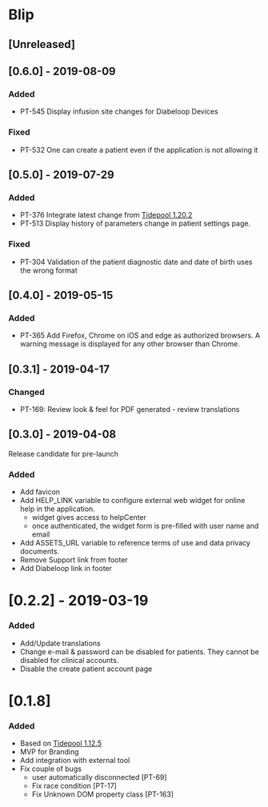 # Blip 

## [Unreleased]

## [0.6.0] - 2019-08-09

### Added
- PT-545 Display infusion site changes for Diabeloop Devices

### Fixed
- PT-532 One can create a patient even if the application is not allowing it

## [0.5.0] - 2019-07-29

### Added
- PT-376 Integrate latest change from [Tidepool 1.20.2](https://github.com/tidepool-org/blip/releases/tag/v1.20.2)
- PT-513 Display history of parameters change in patient settings page.

### Fixed
- PT-304 Validation of the patient diagnostic date and date of birth uses the wrong format

## [0.4.0] - 2019-05-15

### Added
- PT-365 Add Firefox, Chrome on iOS and edge as authorized browsers. A warning message is displayed for any other browser than Chrome.

## [0.3.1] - 2019-04-17

### Changed
- PT-169: Review look & feel for PDF generated - review translations

## [0.3.0] - 2019-04-08
Release candidate for pre-launch

### Added
 - Add favicon
 - Add HELP_LINK variable to configure external web widget for online help in the application. 
    - widget gives access to helpCenter
    - once authenticated, the widget form is pre-filled with user name and email
 - Add ASSETS_URL variable to reference terms of use and data privacy documents.
 - Remove Support link from footer
 - Add Diabeloop link in footer


# [0.2.2] - 2019-03-19 

### Added
- Add/Update translations
- Change e-mail & password can be disabled for patients. They cannot be disabled for clinical accounts.
- Disable the create patient account page

# [0.1.8]

### Added
- Based on [Tidepool 1.12.5](https://github.com/tidepool-org/blip/releases/tag/v1.12.5)
- MVP for Branding 
- Add integration with external tool
- Fix couple of bugs 
   - user automatically disconnected [PT-69]
   - Fix race condition [PT-17]
   - Fix Unknown DOM property class [PT-163]
